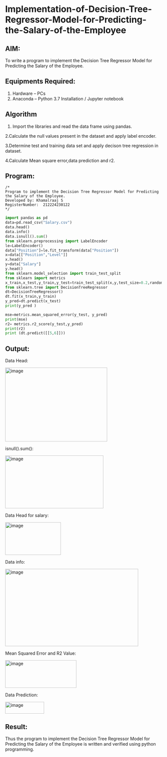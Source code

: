 # Implementation-of-Decision-Tree-Regressor-Model-for-Predicting-the-Salary-of-the-Employee

## AIM:
To write a program to implement the Decision Tree Regressor Model for Predicting the Salary of the Employee.

## Equipments Required:
1. Hardware – PCs
2. Anaconda – Python 3.7 Installation / Jupyter notebook

## Algorithm
1. Import the libraries and read the data frame using pandas.

2.Calculate the null values present in the dataset and apply label encoder.

3.Determine test and training data set and apply decison tree regression in dataset.

4.Calculate Mean square error,data prediction and r2.
 

## Program:
```
/*
Program to implement the Decision Tree Regressor Model for Predicting the Salary of the Employee.
Developed by: Khamalraaj S
RegisterNumber:  212224230122
*/
```
```py
import pandas as pd 
data=pd.read_csv("Salary.csv") 
data.head() 
data.info() 
data.isnull().sum() 
from sklearn.preprocessing import LabelEncoder 
le=LabelEncoder() 
data["Position"]=le.fit_transform(data["Position"]) 
x=data[["Position","Level"]] 
x.head() 
y=data["Salary"] 
y.head() 
from sklearn.model_selection import train_test_split 
from sklearn import metrics
x_train,x_test,y_train,y_test=train_test_split(x,y,test_size=0.2,random_state=2) 
from sklearn.tree import DecisionTreeRegressor 
dt=DecisionTreeRegressor() 
dt.fit(x_train,y_train) 
y_pred=dt.predict(x_test) 
print(y_pred )

mse=metrics.mean_squared_error(y_test, y_pred)
print(mse)
r2= metrics.r2_score(y_test,y_pred)
print(r2)
print (dt.predict([[5,6]]))
```

## Output:
Data Head:

<img width="328" height="238" alt="image" src="https://github.com/user-attachments/assets/ca65f055-0b3b-4ae9-b325-c543fd04dbe6" />

isnull().sum():

<img width="316" height="170" alt="image" src="https://github.com/user-attachments/assets/849a8bde-93c1-4abb-81e2-cde1da5b4420" />

Data Head for salary:

<img width="179" height="105" alt="image" src="https://github.com/user-attachments/assets/36c908ad-ee34-40f0-a46c-02df885db1d5" /> 

Data info:

<img width="428" height="249" alt="image" src="https://github.com/user-attachments/assets/68c2c1fc-9e14-48f5-b3e5-a1e1a68b7682" />

Mean Squared Error and R2 Value:

<img width="229" height="89" alt="image" src="https://github.com/user-attachments/assets/b166964f-c81d-4e6f-83bd-c8d02d42f0e0" />

Data Prediction:

<img width="125" height="38" alt="image" src="https://github.com/user-attachments/assets/3d607e89-9cb6-4e63-ba80-2655d4ff2ea5" />

## Result:
Thus the program to implement the Decision Tree Regressor Model for Predicting the Salary of the Employee is written and verified using python programming.
